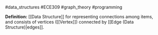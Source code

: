 #data_structures #ECE309 #graph_theory #programming 

**Definition:** [[Data Structure]] for representing connections among items, and consists of vertices ([[Vertex]]) connected by [[Edge (Data Structure)|edges]].
